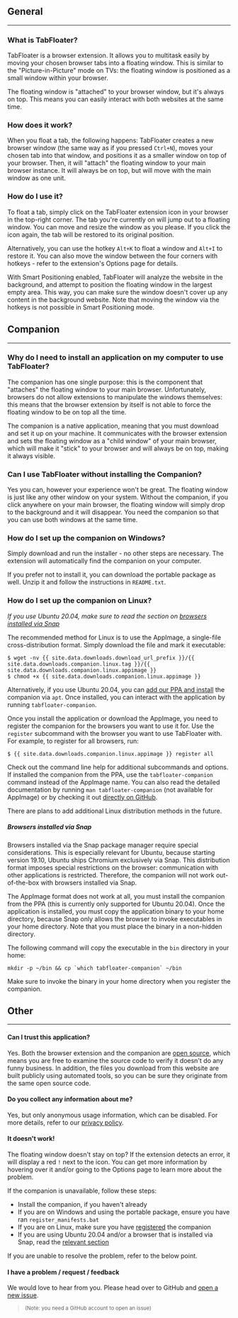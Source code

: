 ## **General**
---

### What is TabFloater?

TabFloater is a browser extension. It allows you to multitask easily by moving your chosen browser tabs into a floating window. This is similar to the "Picture-in-Picture" mode on TVs: the floating window is positioned as a small window within your browser.

The floating window is "attached" to your browser window, but it's always on top. This means you can easily  interact with both websites at the same time.

### How does it work?

When you float a tab, the following happens: TabFloater creates a new browser window (the same way as if you pressed `Ctrl+N`), moves your chosen tab into that window, and positions it as a smaller window on top of your browser. Then, it will "attach" the floating window to your main browser instance. It will always be on top, but will move with the main window as one unit.

### How do I use it?

To float a tab, simply click on the TabFloater extension icon in your browser in the top-right corner. The tab you're currently on will jump out to a floating window. You can move and resize the window as you please. If you click the icon again, the tab will be restored to its original position.

Alternatively, you can use the hotkey `Alt+K` to float a window and `Alt+I` to restore it. You can also move the window between the four corners with hotkeys - refer to the extension's Options page for details.

With Smart Positioning enabled, TabFloater will analyze the website in the background, and attempt to position the floating window in the largest empty area. This way, you can make sure the window doesn't cover up any content in the background website. Note that moving the window via the hotkeys is not possible in Smart Positioning mode.

## **Companion**
---

### Why do I need to install an application on my computer to use TabFloater?

The companion has one single purpose: this is the component that "attaches" the floating window to your main browser. Unfortunately, browsers do not allow extensions to manipulate the windows themselves: this means that the browser extension by itself is not able to force the floating window to be on top all the time.

The companion is a native application, meaning that you must download and set it up on your machine. It communicates with the browser extension and sets the floating window as a "child window" of your main browser, which will make it "stick" to your browser and will always be on top, making it always visible.

### Can I use TabFloater without installing the Companion?

Yes you can, however your experience won't be great. The floating window is just like any other window on your system. Without the companion, if you click anywhere on your main browser, the floating window will simply drop to the background and it will disappear. You need the companion so that you can use both windows at the same time.

### How do I set up the companion on Windows?

Simply download and run the installer - no other steps are necessary. The extension will automatically find the companion on your computer.

If you prefer not to install it, you can download the portable package as well. Unzip it and follow the instructions in `README.txt`.

### How do I set up the companion on Linux?
*If you use Ubuntu 20.04, make sure to read the section on [browsers installed via Snap](#browsers-installed-via-snap)*

The recommended method for Linux is to use the AppImage, a single-file cross-distribution format. Simply download the file and mark it executable:

```
$ wget -nv {{ site.data.downloads.download_url_prefix }}/{{ site.data.downloads.companion.linux.tag }}/{{ site.data.downloads.companion.linux.appimage }}
$ chmod +x {{ site.data.downloads.companion.linux.appimage }}
```

Alternatively, if you use Ubuntu 20.04, you can [add our PPA and install](download) the companion via `apt`. Once installed, you can interact with the application by running `tabfloater-companion`.

Once you install the application or download the AppImage, you need to register the companion for the browsers you want to use it for. Use the `register` subcommand with the browser you want to use TabFloater with. For example, to register for all browsers, run:

```
$ {{ site.data.downloads.companion.linux.appimage }} register all
```

Check out the command line help for additional subcommands and options. If installed the companion from the PPA, use the `tabfloater-companion` command instead of the AppImage name. You can also read the detailed documentation by running `man tabfloater-companion` (not available for AppImage) or by checking it out [directly on GitHub](https://github.com/tabfloater/tabfloater/blob/master/companion/packaging/linux/ubuntu-ppa/debian/tabfloater-companion.1).

There are plans to add additional Linux distribution methods in the future.

##### **Browsers installed via Snap**

Browsers installed via the Snap package manager require special considerations. This is especially relevant for Ubuntu, because starting version 19.10, Ubuntu ships Chromium exclusively via Snap. This distribution format imposes special restrictions on the browser: communication with other applications is restricted. Therefore, the companion will not work out-of-the-box with browsers installed via Snap.

The AppImage format does not work at all, you must install the companion from the PPA (this is currently only supported for Ubuntu 20.04). Once the application is installed, you must copy the application binary to your home directory, because Snap only allows the browser to invoke executables in your home directory. Note that you must place the binary in a non-hidden directory.

The following command will copy the executable in the `bin` directory in your home:

```
mkdir -p ~/bin && cp `which tabfloater-companion` ~/bin
```

Make sure to invoke the binary in your home directory when you register the companion.

## **Other**
---

#### Can I trust this application?

Yes. Both the browser extension and the companion are [open source](https://github.com/tabfloater/tabfloater), which means you are free to examine the source code to verify it doesn't do any funny business. In addition, the files you download from this website are built publicly using automated tools, so you can be sure they originate from the same open source code.

#### Do you collect any information about me?

Yes, but only anonymous usage information, which can be disabled. For more details, refer to our [privacy policy](privacy).

#### It doesn't work!

The floating window doesn't stay on top? If the extension detects an error, it will display a red `!` next to the icon. You can get more information by hovering over it and/or going to the Options page to learn more about the problem.

If the companion is unavailable, follow these steps:

 * Install the companion, if you haven't already
 * If you are on Windows and using the portable package, ensure you have ran `register_manifests.bat`
 * If you are on Linux, make sure you have [registered](#how-do-i-set-up-the-companion-on-linux) the companion
 * If you are using Ubuntu 20.04 and/or a browser that is installed via Snap, read the [relevant section](#browsers-installed-via-snap)

If you are unable to resolve the problem, refer to the below point.

#### I have a problem / request / feedback

We would love to hear from you. Please head over to GitHub and [open a new issue](https://github.com/tabfloater/tabfloater/issues/new).

> <sup>(Note: you need a GitHub account to open an issue)</sup>
